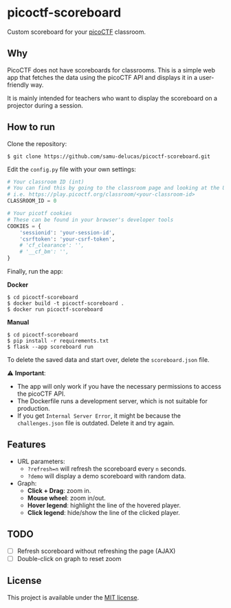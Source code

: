 # picoctf-scoreboard
Custom scoreboard for your [picoCTF](https://play.picoctf.org/classrooms/6859) classroom.

## Why

PicoCTF does not have scoreboards for classrooms. This is a simple web app that fetches the data using the picoCTF API and displays it in a user-friendly way.

It is mainly intended for teachers who want to display the scoreboard on a projector during a session.

## How to run

Clone the repository:
```console
$ git clone https://github.com/samu-delucas/picoctf-scoreboard.git
```

Edit the `config.py` file with your own settings:
```python
# Your classroom ID (int)
# You can find this by going to the classroom page and looking at the URL
# i.e. https://play.picoctf.org/classroom/<your-classroom-id>
CLASSROOM_ID = 0

# Your picotf cookies
# These can be found in your browser's developer tools
COOKIES = {
    'sessionid': 'your-session-id',
    'csrftoken': 'your-csrf-token',
    # 'cf_clearance': '',
    # '__cf_bm': '',
}
```

Finally, run the app:

**Docker**
```console
$ cd picoctf-scoreboard
$ docker build -t picoctf-scoreboard .
$ docker run picoctf-scoreboard
```

**Manual**
```console
$ cd picoctf-scoreboard
$ pip install -r requirements.txt
$ flask --app scoreboard run
```

To delete the saved data and start over, delete the `scoreboard.json` file.

⚠️ **Important**: 
- The app will only work if you have the necessary permissions to access the picoCTF API.
- The Dockerfile runs a development server, which is not suitable for production.
- If you get `Internal Server Error`, it might be because the `challenges.json` file is outdated. Delete it and try again.

## Features
- URL parameters:
    - `?refresh=n` will refresh the scoreboard every `n` seconds.
    - `?demo` will display a demo scoreboard with random data.
- Graph:
    - **Click + Drag**: zoom in.
    - **Mouse wheel**: zoom in/out.
    - **Hover legend**: highlight the line of the hovered player.
    - **Click legend**: hide/show the line of the clicked player.

## TODO
- [ ] Refresh scoreboard without refreshing the page (AJAX)
- [ ] Double-click on graph to reset zoom

## License
This project is available under the [MIT license](https://opensource.org/license/MIT).